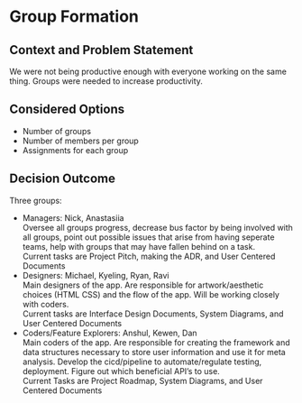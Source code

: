 # Group Formation

## Context and Problem Statement

We were not being productive enough with everyone working on the same thing.
Groups were needed to increase productivity.

## Considered Options

* Number of groups
* Number of members per group
* Assignments for each group

## Decision Outcome

Three groups:

* Managers: Nick, Anastasiia \
Oversee all groups progress, decrease bus factor by being involved with all groups, point out possible issues that arise from having seperate teams, help with groups that may have fallen behind on a task.\
Current tasks are Project Pitch, making the ADR, and User Centered Documents
* Designers: Michael, Kyeling, Ryan, Ravi\
Main designers of the app. Are responsible for artwork/aesthetic choices (HTML CSS) and the flow of the app. Will be working closely with coders.\
Current tasks are Interface Design Documents, System Diagrams, and User Centered Documents
* Coders/Feature Explorers: Anshul, Kewen, Dan\
Main coders of the app. Are responsible for creating the framework and data structures necessary to store user information and use it for meta analysis. Develop the cicd/pipeline to automate/regulate testing, deployment. Figure out which beneficial API’s to use.\
Current Tasks are Project Roadmap, System Diagrams, and User Centered Documents
